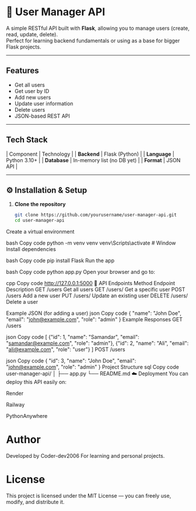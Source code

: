 # 👥 User Manager API
A simple RESTful API built with **Flask**, allowing you to manage users (create, read, update, delete).  
Perfect for learning backend fundamentals or using as a base for bigger Flask projects.

---

##  Features
-  Get all users
-  Get user by ID
-  Add new users
-  Update user information
-  Delete users
-  JSON-based REST API
  
---

##  Tech Stack
| Component | Technology |
| **Backend** | Flask (Python) |
| **Language** | Python 3.10+ |
| **Database** | In-memory list (no DB yet) |
| **Format** | JSON API |

---

## ⚙️ Installation & Setup
1. **Clone the repository**
   ```bash
   git clone https://github.com/yourusername/user-manager-api.git
   cd user-manager-api
Create a virtual environment

bash
Copy code
python -m venv venv
venv\Scripts\activate      # Window
Install dependencies

bash
Copy code
pip install Flask
Run the app

bash
Copy code
python app.py
Open your browser and go to:

cpp
Copy code
http://127.0.0.1:5000
🔑 API Endpoints
Method	Endpoint	Description
GET	/users	Get all users
GET	/users/<id>	Get a specific user
POST	/users	Add a new user
PUT	/users/<id>	Update an existing user
DELETE	/users/<id>	Delete a user

 Example JSON (for adding a user)
json
Copy code
{
  "name": "John Doe",
  "email": "john@example.com",
  "role": "admin"
}
 Example Responses
GET /users

json
Copy code
[
  {"id": 1, "name": "Samandar", "email": "samandar@example.com", "role": "admin"},
  {"id": 2, "name": "Ali", "email": "ali@example.com", "role": "user"}
]
POST /users

json
Copy code
{
  "id": 3,
  "name": "John Doe",
  "email": "john@example.com",
  "role": "admin"
}
 Project Structure
sql
Copy code
user-manager-api/
│
├── app.py
└── README.md
☁️ Deployment
You can deploy this API easily on:

Render

Railway

PythonAnywhere

#  Author 
Developed by Coder-dev2006
 For learning and personal projects.

#  License
This project is licensed under the MIT License — you can freely use, modify, and distribute it.
